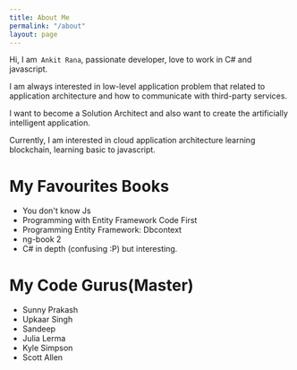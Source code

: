```yaml
---
title: About Me
permalink: "/about"
layout: page
---
```


Hi, I am` Ankit Rana`, passionate developer, love to work in C# and javascript. 

I am always interested in low-level application problem that related to application architecture and how to communicate with third-party services.

I want to become a Solution Architect and also want to create the artificially intelligent application.

Currently, I am interested in cloud application architecture learning blockchain, learning basic to javascript.

# My Favourites Books
* You don't know Js
* Programming with Entity Framework Code First
* Programming  Entity Framework: Dbcontext
* ng-book 2
* C# in depth (confusing  :P)  but interesting.



# My  Code Gurus(Master)
* Sunny Prakash
* Upkaar Singh
* Sandeep 
* Julia Lerma
* Kyle Simpson
* Scott Allen
